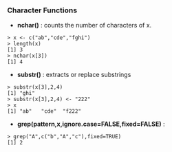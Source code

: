 ### Character Functions

* **nchar()** : counts the number of characters of x.
```
> x <- c("ab","cde","fghi")
> length(x)
[1] 3
> nchar(x[3])
[1] 4
```
* **substr()** : extracts or replace substrings
```
> substr(x[3],2,4)
[1] "ghi"
> substr(x[3],2,4) <- "222"
> x
[1] "ab"   "cde"  "f222"
```
* **grep(pattern,x,ignore.case=FALSE,fixed=FALSE)** : 
```
> grep("A",c("b","A","c"),fixed=TRUE)
[1] 2
```